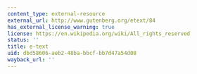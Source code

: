 ```yaml
---
content_type: external-resource
external_url: http://www.gutenberg.org/etext/84
has_external_license_warning: true
license: https://en.wikipedia.org/wiki/All_rights_reserved
status: ''
title: e-text
uid: dbd58606-aeb2-48ba-bbcf-bb7d47a54d08
wayback_url: ''
---
```

